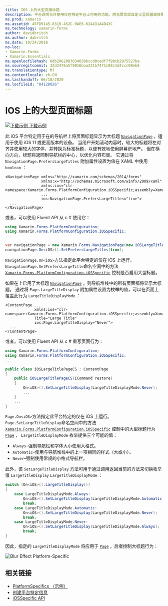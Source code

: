 ```yaml
---
title: IOS 上的大型页面标题
description: 平台说明允许使用仅在特定平台上可用的功能，而无需实现自定义呈现器或效果。 本文介绍如何使用 iOS 平台特定的，它在 NavigationPage 的导航栏上以大标题显示页面标题。
ms.prod: xamarin
ms.assetid: 45FD9145-8319-452C-9AE6-624431A4D43C
ms.technology: xamarin-forms
author: davidbritch
ms.author: dabritch
ms.date: 10/24/2018
no-loc:
- Xamarin.Forms
- Xamarin.Essentials
ms.openlocfilehash: 0db20620870340386ccd0cedf7f98cb2975527ba
ms.sourcegitcommit: 32d2476a5f9016baa231b7471c88c1d4ccc08eb8
ms.translationtype: MT
ms.contentlocale: zh-CN
ms.lasthandoff: 06/18/2020
ms.locfileid: "84128026"
---
```

# <a name="large-page-titles-on-ios"></a>IOS 上的大型页面标题

[![下载示例](~/media/shared/download.png) 下载示例](https://docs.microsoft.com/samples/xamarin/xamarin-forms-samples/userinterface-platformspecifics)

此 iOS 平台特定用于在的导航栏上将页面标题显示为大标题 [`NavigationPage`](xref:Xamarin.Forms.NavigationPage) ，适用于使用 iOS 11 或更高版本的设备。 当用户开始滚动内容时，较大的标题将左对齐并使用较大的字体，并转换为标准标题，以便有效地使用屏幕房地产。 但在横向方向，标题将返回到导航栏的中心，以优化内容布局。 它通过将 `NavigationPage.PrefersLargeTitles` 附加属性设置为值在 XAML 中使用 `boolean` ：

```xaml
<NavigationPage xmlns="http://xamarin.com/schemas/2014/forms"
                xmlns:x="http://schemas.microsoft.com/winfx/2009/xaml"
                xmlns:ios="clr-namespace:Xamarin.Forms.PlatformConfiguration.iOSSpecific;assembly=Xamarin.Forms.Core"
                ...
                ios:NavigationPage.PrefersLargeTitles="true">
  ...
</NavigationPage>
```

或者，可以使用 Fluent API 从 c # 使用它：

```csharp
using Xamarin.Forms.PlatformConfiguration;
using Xamarin.Forms.PlatformConfiguration.iOSSpecific;
...

var navigationPage = new Xamarin.Forms.NavigationPage(new iOSLargeTitlePageCS());
navigationPage.On<iOS>().SetPrefersLargeTitles(true);
```

`NavigationPage.On<iOS>`方法指定此平台特定的仅在 iOS 上运行。 `NavigationPage.SetPrefersLargeTitle`命名空间中的方法 [`Xamarin.Forms.PlatformConfiguration.iOSSpecific`](xref:Xamarin.Forms.PlatformConfiguration.iOSSpecific) 控制是否启用大型标题。

如果在上启用了大标题 [`NavigationPage`](xref:Xamarin.Forms.NavigationPage) ，则导航堆栈中的所有页面都将显示大标题。 通过将 `Page.LargeTitleDisplay` 附加属性设置为枚举的值，可以在页面上覆盖此行为 `LargeTitleDisplayMode` ：

```xaml
<ContentPage ...
             xmlns:ios="clr-namespace:Xamarin.Forms.PlatformConfiguration.iOSSpecific;assembly=Xamarin.Forms.Core"
             Title="Large Title"
             ios:Page.LargeTitleDisplay="Never">
  ...
</ContentPage>
```

或者，可以使用 Fluent API 从 c # 重写页面行为：

```csharp
using Xamarin.Forms.PlatformConfiguration;
using Xamarin.Forms.PlatformConfiguration.iOSSpecific;
...

public class iOSLargeTitlePageCS : ContentPage
{
    public iOSLargeTitlePageCS(ICommand restore)
    {
        On<iOS>().SetLargeTitleDisplay(LargeTitleDisplayMode.Never);
        ...
    }
    ...
}
```

`Page.On<iOS>`方法指定此平台特定的仅在 iOS 上运行。 `Page.SetLargeTitleDisplay`命名空间中的方法 [`Xamarin.Forms.PlatformConfiguration.iOSSpecific`](xref:Xamarin.Forms.PlatformConfiguration.iOSSpecific) 控制中的大型标题行为 [`Page`](xref:Xamarin.Forms.Page) ， `LargeTitleDisplayMode` 枚举提供三个可能的值：

- `Always`–强制导航栏和字体大小使用大格式。
- `Automatic`–使用与导航堆栈中的上一项相同的样式（大或小）。
- `Never`–强制使用常规的小格式导航栏。

此外，该 `SetLargeTitleDisplay` 方法可用于通过调用返回当前的方法来切换枚举值 `LargeTitleDisplay` `LargeTitleDisplayMode` ：

```csharp
switch (On<iOS>().LargeTitleDisplay())
{
    case LargeTitleDisplayMode.Always:
        On<iOS>().SetLargeTitleDisplay(LargeTitleDisplayMode.Automatic);
        break;
    case LargeTitleDisplayMode.Automatic:
        On<iOS>().SetLargeTitleDisplay(LargeTitleDisplayMode.Never);
        break;
    case LargeTitleDisplayMode.Never:
        On<iOS>().SetLargeTitleDisplay(LargeTitleDisplayMode.Always);
        break;
}
```

因此，指定的 `LargeTitleDisplayMode` 将应用于 [`Page`](xref:Xamarin.Forms.Page) ，后者控制大标题行为：

![](page-large-title-images/large-title.png "Blur Effect Platform-Specific")

## <a name="related-links"></a>相关链接

- [PlatformSpecifics （示例）](https://docs.microsoft.com/samples/xamarin/xamarin-forms-samples/userinterface-platformspecifics)
- [创建平台特定信息](~/xamarin-forms/platform/platform-specifics/index.md#creating-platform-specifics)
- [iOSSpecific API](xref:Xamarin.Forms.PlatformConfiguration.iOSSpecific)

